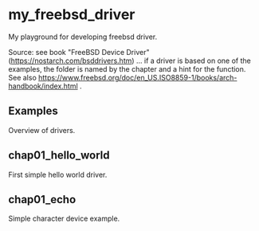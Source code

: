 my_freebsd_driver
=================

My playground for developing freebsd driver.

Source: see book "FreeBSD Device Driver" (https://nostarch.com/bsddrivers.htm) ... if a driver is based on one of the examples, the folder is named by the chapter and a hint for the function.
See also https://www.freebsd.org/doc/en_US.ISO8859-1/books/arch-handbook/index.html .

Examples
--------

Overview of drivers.


chap01_hello_world
------------------

First simple hello world driver.


chap01_echo
-----------

Simple character device example.